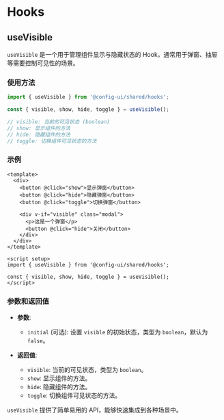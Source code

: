 # Hooks

## useVisible

`useVisible` 是一个用于管理组件显示与隐藏状态的 Hook，通常用于弹窗、抽屉等需要控制可见性的场景。

### 使用方法

```typescript
import { useVisible } from '@config-ui/shared/hooks';

const { visible, show, hide, toggle } = useVisible();

// visible: 当前的可见状态 (boolean)
// show: 显示组件的方法
// hide: 隐藏组件的方法
// toggle: 切换组件可见状态的方法
```

### 示例

```vue
<template>
  <div>
    <button @click="show">显示弹窗</button>
    <button @click="hide">隐藏弹窗</button>
    <button @click="toggle">切换弹窗</button>

    <div v-if="visible" class="modal">
      <p>这是一个弹窗</p>
      <button @click="hide">关闭</button>
    </div>
  </div>
</template>

<script setup>
import { useVisible } from '@config-ui/shared/hooks';

const { visible, show, hide, toggle } = useVisible();
</script>
```

### 参数和返回值

- **参数**:
  - `initial` (可选): 设置 `visible` 的初始状态，类型为 `boolean`，默认为 `false`。

- **返回值**:
  - `visible`: 当前的可见状态，类型为 `boolean`。
  - `show`: 显示组件的方法。
  - `hide`: 隐藏组件的方法。
  - `toggle`: 切换组件可见状态的方法。

`useVisible` 提供了简单易用的 API，能够快速集成到各种场景中。

